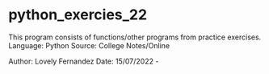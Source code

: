 # python_exercies_22
This program consists of functions/other programs from practice exercises. 
Language: Python 
Source: College Notes/Online 

Author: Lovely Fernandez
Date: 15/07/2022 - 
